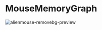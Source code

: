 # MouseMemoryGraph
![alienmouse-removebg-preview](https://github.com/user-attachments/assets/151732aa-ce33-4d0b-b2cb-4f8d9d5c00d8)
